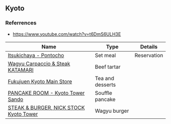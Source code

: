 ## Kyoto

### Referrences

- https://www.youtube.com/watch?v=t6DmS6ULH3E

| Name                                                                                | Type             | Details     |
| ----------------------------------------------------------------------------------- | ---------------- | ----------- |
| [Itsukichaya - Pontocho](https://maps.app.goo.gl/4xK2SzZhNGZkGaRN9)                 | Set meal         | Reservation |
| [Wagyu Carpaccio & Steak KATAMARI](https://maps.app.goo.gl/kehLGWBuejgdiFUj7)       | Beef tartar      |             |
| [Fukujuen Kyoto Main Store](https://maps.app.goo.gl/X1rvUeW5tUQ3g5Zm8)              | Tea and desserts |             |
| [PANCAKE ROOM - Kyoto Tower Sando](https://maps.app.goo.gl/vq4hmXpc437jQtzVA)       | Souffle pancake  |             |
| [STEAK & BURGER, NICK STOCK Kyoto Tower](https://maps.app.goo.gl/D43VmjLUR6W6TPid8) | Wagyu burger     |             |
